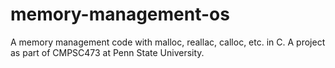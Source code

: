 # memory-management-os
A memory management code with malloc, reallac, calloc, etc. in C. A project as part of CMPSC473 at Penn State University.

